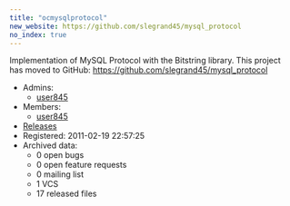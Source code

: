 ```yaml
---
title: "ocmysqlprotocol"
new_website: https://github.com/slegrand45/mysql_protocol
no_index: true
---
```


Implementation of MySQL Protocol with the Bitstring library. This project has moved to GitHub: https://github.com/slegrand45/mysql_protocol


* Admins:
  * [user845](/users/user845)
* Members:
  * [user845](/users/user845)
* [Releases](https://download.ocamlcore.org/ocmysqlprotocol)
* Registered: 2011-02-19 22:57:25
* Archived data:
  * 0 open bugs
  * 0 open feature requests
  * 0 mailing list
  * 1 VCS
  * 17 released files
